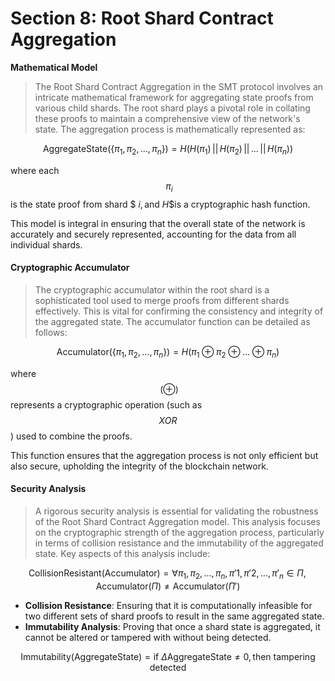 # Section 8: Root Shard Contract Aggregation

**Mathematical Model**

> The Root Shard Contract Aggregation in the SMT protocol involves an intricate mathematical framework for aggregating state proofs from various child shards. The root shard plays a pivotal role in collating these proofs to maintain a comprehensive view of the network's state. The aggregation process is mathematically represented as:

$$
\text{AggregateState}(\{ \pi_{1}, \pi_{2}, \ldots, \pi_{n} \}) = H(H(\pi_{1}) \, || \, H(\pi_{2}) \, || \, \ldots \, || \, H(\pi_{n}))
$$

where each$$\ \pi_{i}$$ is the state proof from shard $$\ i, \text{and} \ H \$$is a cryptographic hash function.

This model is integral in ensuring that the overall state of the network is accurately and securely represented, accounting for the data from all individual shards.

#### Cryptographic Accumulator

> The cryptographic accumulator within the root shard is a sophisticated tool used to merge proofs from different shards effectively. This is vital for confirming the consistency and integrity of the aggregated state. The accumulator function can be detailed as follows:

$$
\text{Accumulator}(\{ \pi_{1}, \pi_{2}, \ldots, \pi_{n} \}) = H(\pi_{1} \oplus \pi_{2} \oplus \ldots \oplus \pi_{n})
$$

where $$\ (\oplus)$$ represents a cryptographic operation (such as $$XOR$$) used to combine the proofs.

This function ensures that the aggregation process is not only efficient but also secure, upholding the integrity of the blockchain network.

#### Security Analysis

> A rigorous security analysis is essential for validating the robustness of the Root Shard Contract Aggregation model. This analysis focuses on the cryptographic strength of the aggregation process, particularly in terms of collision resistance and the immutability of the aggregated state. Key aspects of this analysis include:

$$\text{CollisionResistant}(\text{Accumulator}) = \forall { \pi_{1}, \pi_{2}, \ldots, \pi_{n} }, { \pi'{1}, \pi'{2}, \ldots, \pi'_{n} } \in \Pi, \text{Accumulator}(\Pi) \neq \text{Accumulator}(\Pi')$$

* **Collision Resistance**: Ensuring that it is computationally infeasible for two different sets of shard proofs to result in the same aggregated state.
* **Immutability Analysis**: Proving that once a shard state is aggregated, it cannot be altered or tampered with without being detected.

$$
\text{Immutability}(\text{AggregateState}) = \text{if} \ \Delta \text{AggregateState} \neq 0, \text{then} \ \text{tampering detected}
$$
